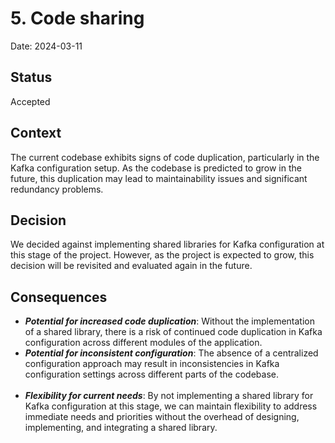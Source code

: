 # 5. Code sharing

Date: 2024-03-11

## Status

Accepted

## Context

The current codebase exhibits signs of code duplication, particularly in the Kafka configuration setup. As the codebase is predicted to grow in the future, this duplication may lead to maintainability issues and significant redundancy problems.

## Decision

We decided against implementing shared libraries for Kafka configuration at this stage of the project. However, as the project is expected to grow, this decision will be revisited and evaluated again in the future.

## Consequences

* ***Potential for increased code duplication***: Without the implementation of a shared library, there is a risk of continued code duplication in Kafka configuration across different modules of the application.
* ***Potential for inconsistent configuration***: The absence of a centralized configuration approach may result in inconsistencies in Kafka configuration settings across different parts of the codebase.
<br><br>
* ***Flexibility for current needs***: By not implementing a shared library for Kafka configuration at this stage, we can maintain flexibility to address immediate needs and priorities without the overhead of designing, implementing, and integrating a shared library.